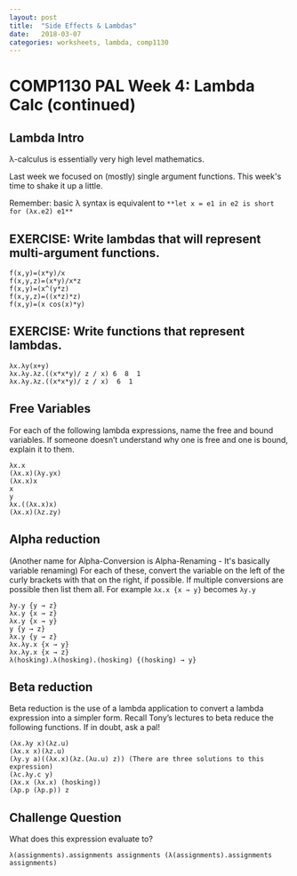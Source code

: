 ```yaml
---
layout: post
title:  "Side Effects & Lambdas"
date:   2018-03-07
categories: worksheets, lambda, comp1130
---
```


# COMP1130 PAL Week 4: Lambda Calc (continued)

## Lambda Intro

λ-calculus is essentially very high level mathematics.

Last week we focused on (mostly) single argument functions. This week's time to shake it up a little.

Remember: basic λ syntax is equivalent to `**let x = e1 in e2 is short for (λx.e2) e1**`

## EXERCISE: Write lambdas that will represent multi-argument functions.

```
f(x,y)=(x*y)/x
f(x,y,z)=(x*y)/x*z
f(x,y)=(x^(y*z)
f(x,y,z)=((x*z)*z)
f(x,y)=(x cos(x)*y)
```

## EXERCISE: Write functions that represent lambdas.

```
λx.λy(x+y)
λx.λy.λz.((x*x*y)/ z / x) 6  8  1
λx.λy.λz.((x*x*y)/ z / x)  6  1
```

## Free Variables

For each of the following lambda expressions, name the free and bound variables. If someone doesn’t understand why one is free and one is bound, explain it to them.

```
λx.x
(λx.x)(λy.yx)
(λx.x)x
x
y
λx.((λx.x)x)
(λx.x)(λz.zy)
```

## Alpha reduction

(Another name for Alpha-Conversion is Alpha-Renaming - It's basically variable renaming) For each of these, convert the variable on the left of the curly brackets with that on the right, if possible. If multiple conversions are possible then list them all. For example `λx.x {x → y}` becomes `λy.y`

```
λy.y {y → z}
λx.y {x → z}
λx.y {x → y}
y {y → z}
λx.y {y → z}
λx.λy.x {x → y}
λx.λy.x {x → z}
λ(hosking).λ(hosking).(hosking) {(hosking) → y}
```

## Beta reduction

Beta reduction is the use of a lambda application to convert a lambda expression into a simpler form. Recall Tony’s lectures to beta reduce the following functions. If in doubt, ask a pal!

```
(λx.λy x)(λz.u)
(λx.x x)(λz.u)
(λy.y a)((λx.x)(λz.(λu.u) z)) (There are three solutions to this expression)
(λc.λy.c y)
(λx.x (λx.x) (hosking))
(λp.p (λp.p)) z
```

## Challenge Question

What does this expression evaluate to?

`λ(assignments).assignments assignments (λ(assignments).assignments assignments)`

